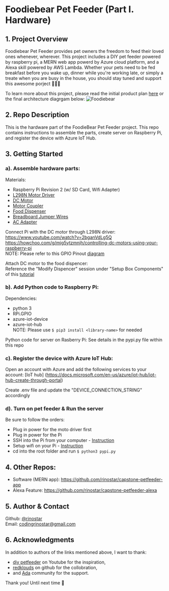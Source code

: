# Foodiebear Pet Feeder (Part I. Hardware)

## 1. Project Overview
Foodiebear Pet Feeder provides pet owners the freedom to feed their loved ones whenever, wherever. This project includes a DIY pet feeder powered by raspberry pi, a MERN web app powerd by Azure cloud platform, and a Alexa skill powered by AWS Lambda. Whether your pets need to be fed breakfast before you wake up, dinner while you're working late, or simply a treate when you are busy in the house, you should stay tuned and support this awesome porject :dog::cat::panda_face:

To learn more about this project, please read the initial product plan [here](https://gist.github.com/rinostar/a79a67ce073be1d7e5be2e4a55bb714e) or the final architecture diagrgam below:
![Foodiebear](https://user-images.githubusercontent.com/52188117/72955297-63148f00-3d93-11ea-8377-74b722fa7012.png)

## 2. Repo Description
This is the hardware part of the FoodieBear Pet Feeder project. This repo contains instructions to assemble the parts, create server on Raspberry Pi, and register the device with Azure IoT Hub.

## 3. Getting Started

### a). Assemble hardware parts:
Materials:
* Raspberry Pi Revision 2 (w/ SD Card, Wifi Adapter)
* [L298N Motor Driver](https://www.amazon.com/Controller-H-Bridge-Stepper-Mega2560-Duemilanove/dp/B01BWLICV4/ref=sr_1_2_sspa?keywords=kuman+l298n+driver&qid=1579745184&sr=8-2-spons&psc=1&spLa=ZW5jcnlwdGVkUXVhbGlmaWVyPUE0Qk9EOTZKMVpTTkImZW5jcnlwdGVkSWQ9QTAzOTUyNzQyQlFGNTlMTkk5NzdFJmVuY3J5cHRlZEFkSWQ9QTA2MjkzNzI5TkpKSUpHNTVBUTEmd2lkZ2V0TmFtZT1zcF9hdGYmYWN0aW9uPWNsaWNrUmVkaXJlY3QmZG9Ob3RMb2dDbGljaz10cnVl)
* [DC Motor](https://www.amazon.com/gp/product/B00B1KXV3Q/ref=as_li_qf_asin_il_tl?ie=UTF8&tag=diypetfeeder-20&creative=9325&linkCode=as2&creativeASIN=B00B1KXV3Q&linkId=756daa6a2c6ccf261b6fed7343b18aa8)
* [Motor Coupler](https://www.amazon.com/a15102700ux1222-Aluminium-Coupling-Connector-Aluminum/dp/B019DCWGUW)
* [Food Dispenser](https://www.amazon.com/gp/product/B000NW5RRG/ref=as_li_qf_asin_il_tl?ie=UTF8&tag=diypetfeeder-20&creative=9325&linkCode=as2&creativeASIN=B000NW5RRG&linkId=7a9d90a3d771dbb2afa7379dab8f39fe)
* [Breadboard Jumper Wires](https://www.amazon.com/MCIGICM-Breadboard-Jumper-Wires-Female/dp/B07PLZC26F/ref=sr_1_5?keywords=mcigicm+breadboard+jumper+wires&qid=1579745144&sr=8-5)
* [AC Adapter](https://www.amazon.com/100-240V-Transformers-Switching-Applications-Connectors/dp/B077PW5JC3)

Connect Pi with the DC motor through L298N driver:
<br />https://www.youtube.com/watch?v=2bganVdLg5Q
<br />https://howchoo.com/g/mjg5ytzmnjh/controlling-dc-motors-using-your-raspberry-pi
<br />NOTE: Please refer to this GPIO Pinout [diagram](https://www.raspberrypi.org/forums/viewtopic.php?t=154124)

Attach DC motor to the food dispencer:
<br />Reference the "Modify Dispencer" session under "Setup Box Components" of this [tutorial](https://docs.google.com/document/d/12b4Bzq5u67sQ7vvfZI9Wh92H_r2RVhh2vrMzNrYyuPc/edit#heading=h.ebz1dxhpidc1)

### b). Add Python code to Raspberry Pi: 
Dependencies:
* python 3
* RPi.GPIO
* azure-iot-device
* azure-iot-hub
<br />NOTE: Please use `$ pip3 install <library-name>` for needed

Python code for server on Rasberry Pi:
See details in the pypi.py file within this repo

### c). Register the device with Azure IoT Hub:
Open an account with Azure and add the following services to your account:
[IoT hub] (https://docs.microsoft.com/en-us/azure/iot-hub/iot-hub-create-through-portal)

Create .env file and update the "DEVICE_CONNECTION_STRING" accordingly

### d). Turn on pet feeder & Run the server
Be sure to follow the orders:
* Plug in power for the moto driver first
* Plug in power for the Pi
* SSH into the Pi from your computer - [Instruction](https://electricnoodlebox.wordpress.com/tutorials/remote-view-your-raspberry-pi-on-mac-using-vnc/)
* Setup wifi on your Pi - [Instruction](https://learn.adafruit.com/adafruits-raspberry-pi-lesson-3-network-setup/setting-up-wifi-with-occidentalis)
* cd into the root folder and run `$ python3 pypi.py`

## 4. Other Repos:
* Software (MERN app): https://github.com/rinostar/capstone-petfeeder-app
* Alexa Feature: https://github.com/rinostar/capstone-petfeeder-alexa

## 5. Author & Contact
Github: [@rinostar](https://github.com/rinostar)
<br />Email: codingrinostar@gmail.com

## 6. Acknowledgments
In addition to authors of the links mentioned above, I want to thank: 
* [diy petfeeder](https://www.youtube.com/channel/UCnDOhfA1Y8OODhTrmgLJAcg) on Youtube for the inspiration,
* [redklouds](https://github.com/redklouds) on github for the collobration, 
* and [Ada](https://adadevelopersacademy.org/) community for the support.

Thank you! Until next time 🌟
